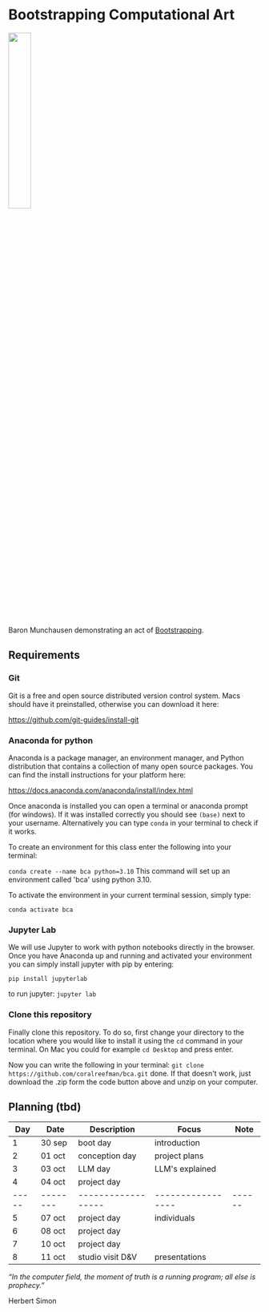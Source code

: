 # Bootstrapping Computational Art

<img src="https://external-content.duckduckgo.com/iu/?u=https%3A%2F%2Fimg.huffingtonpost.com%2Fasset%2F5b6b3e792000009f00379402.jpeg%3Fops%3Dscalefit_720_noupscale&f=1&nofb=1" width=30%>

Baron Munchausen demonstrating an act of [Bootstrapping](https://www.huffpost.com/entry/pull-yourself-up-by-your-bootstraps-nonsense_n_5b1ed024e4b0bbb7a0e037d4).

## Requirements

### Git

Git is a free and open source distributed version control system.
Macs should have it preinstalled, otherwise you can download it here:

https://github.com/git-guides/install-git

### Anaconda for python

Anaconda is a package manager, an environment manager, and Python distribution that contains a collection of many open source packages.
You can find the install instructions for your platform here:

https://docs.anaconda.com/anaconda/install/index.html

Once anaconda is installed you can open a terminal or anaconda prompt (for windows). If it was installed correctly you should see `(base)` next to your username. Alternatively you can type `conda` in your terminal to check if it works.

To create an environment for this class enter the following into your terminal:

`conda create --name bca python=3.10`
This command will set up an environment called 'bca' using python 3.10.

To activate the environment in your current terminal session, simply type:

`conda activate bca`

### Jupyter Lab

We will use Jupyter to work with python notebooks directly in the browser.
Once you have Anaconda up and running and activated your environment you can simply install jupyter with pip by entering:

`pip install jupyterlab`

to run jupyter:
`jupyter lab`

### Clone this repository

Finally clone this repository. To do so, first change your directory to the location where you would like to install it using the `cd` command in your terminal. On Mac you could for example `cd Desktop` and press enter.

Now you can write the following in your terminal:
`git clone https://github.com/coralreefman/bca.git`
done.
If that doesn't work, just download the .zip form the code button above and unzip on your computer.

## Planning (tbd)

| Day | Date   | Description      | Focus           | Note |
|-----|--------|------------------|-----------------|------|
| 1   | 30 sep | boot day         | introduction    |      |
| 2   | 01 oct | conception day   | project plans   |      |
| 3   | 03 oct | LLM day          | LLM's explained |      |
| 4   | 04 oct | project day      |                 |      |
|-----|--------|------------------|-----------------|------|
| 5   | 07 oct | project day      | individuals     |      |
| 6   | 08 oct | project day      |                 |      |
| 7   | 10 oct | project day      |                 |      |
| 8   | 11 oct | studio visit D&V | presentations   |      |

_“In the computer field, the moment of truth is a_
_running program; all else is prophecy.”_

Herbert Simon
